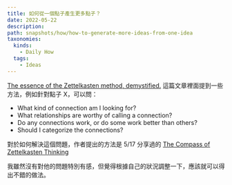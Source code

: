 ```yaml
---
title: 如何從一個點子產生更多點子？
date: 2022-05-22
description: 
path: snapshots/how/how-to-generate-more-ideas-from-one-idea
taxonomies:
  kinds: 
    - Daily How
  tags: 
    - Ideas
---
```


[The essence of the Zettelkasten method, demystified.](https://feeei.substack.com/p/the-essence-of-the-zettelkasten-method?s=r) 這篇文章裡面提到一些方法，例如針對點子 X，可以問：

- What kind of connection am I looking for? 
- What relationships are worthy of calling a connection? 
- Do any connections work, or do some work better than others? 
- Should I categorize the connections?

對於如何解決這個問題，作者提出的方法是 5/17 分享過的 [The Compass of Zettelkasten Thinking](@/snapshots/found-the-compass-of-zettelkasten-thinking.md)

我雖然沒有對他的問題特別有感，但覺得根據自己的狀況調整一下，應該就可以得出不錯的做法。 